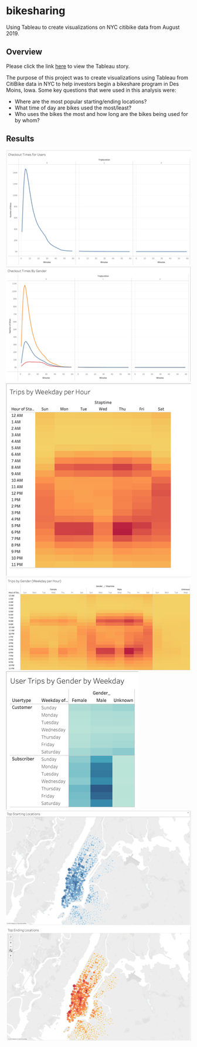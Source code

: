 # bikesharing
Using Tableau to create visualizations on NYC citibike data from August 2019.

## Overview
Please click the link [here](https://public.tableau.com/app/profile/charlie.brooks/viz/NYC_Citibike_Analysis_16788385805990/NYCCitiBikeAnalysis) to view the Tableau story. 

The purpose of this project was to create visualizations using Tableau from CitiBike data in NYC to help investors begin a bikeshare program in Des Moins, Iowa. Some key questions that were used in this analysis were:
- Where are the most popular starting/ending locations?
- What time of day are bikes used the most/least?
- Who uses the bikes the most and how long are the bikes being used for by whom?

## Results
![Checkout Times](Checkout_Times.png)
![Checkout Times By Gender](Checkout_Times_Gender.png)
![Trips by Weekday Per Hour](Trips_by_Weekday_per_Hour.png)
![Trips by Gender](Trips_by_Gender.png)
![User Trips by Gender by Weekday](User_Trips_by_Gender_by_Weekday.png)
![Top Starting Locations](Top_Starting_Locations.png)
![Top Ending Locations](Top_Ending_Locations.png)
